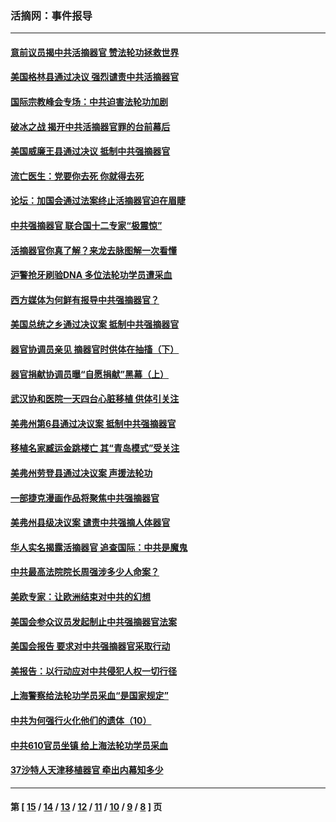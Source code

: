 ### 活摘网：事件报导
---
#### [意前议员揭中共活摘器官 赞法轮功拯救世界](../../pages/nf5877/n13203445.md?09080430) 
#### [美国格林县通过决议 强烈谴责中共活摘器官](../../pages/nf5877/n13119367.md?09080430) 
#### [国际宗教峰会专场：中共迫害法轮功加剧](../../pages/nf5877/n13088279.md?09080430) 
#### [破冰之战 揭开中共活摘器官罪的台前幕后](../../pages/nf5877/n13082457.md?09080430) 
#### [美国威廉王县通过决议 抵制中共强摘器官](../../pages/nf5877/n13056521.md?09080430) 
#### [流亡医生：党要你去死 你就得去死](../../pages/nf5877/n13052835.md?09080430) 
#### [论坛：加国会通过法案终止活摘器官迫在眉睫](../../pages/nf5877/n13029839.md?09080430) 
#### [中共强摘器官 联合国十二专家“极震惊”](../../pages/nf5877/n13024313.md?09080430) 
#### [活摘器官你真了解？来龙去脉图解一次看懂](../../pages/nf5877/n13013820.md?09080430) 
#### [沪警抢牙刷验DNA 多位法轮功学员遭采血](../../pages/nf5877/n12969218.md?09080430) 
#### [西方媒体为何鲜有报导中共强摘器官？](../../pages/nf5877/n12932034.md?09080430) 
#### [美国总统之乡通过决议案 抵制中共强摘器官](../../pages/nf5877/n12908242.md?09080430) 
#### [器官协调员亲见 摘器官时供体在抽搐（下）](../../pages/nf5877/n12898622.md?09080430) 
#### [器官捐献协调员曝“自愿捐献”黑幕（上）](../../pages/nf5877/n12878830.md?09080430) 
#### [武汉协和医院一天四台心脏移植 供体引关注](../../pages/nf5877/n12863175.md?09080430) 
#### [美弗州第6县通过决议案 抵制中共强摘器官](../../pages/nf5877/n12805218.md?09080430) 
#### [移植名家臧运金跳楼亡 其“青岛模式”受关注](../../pages/nf5877/n12803746.md?09080430) 
#### [美弗州劳登县通过决议案 声援法轮功](../../pages/nf5877/n12785715.md?09080430) 
#### [一部捷克漫画作品将聚焦中共强摘器官](../../pages/nf5877/n12785954.md?09080430) 
#### [美弗州县级决议案 谴责中共强摘人体器官](../../pages/nf5877/n12721290.md?09080430) 
#### [华人实名揭露活摘器官 追查国际：中共是魔鬼](../../pages/nf5877/n12691724.md?09080430) 
#### [中共最高法院院长周强涉多少人命案？](../../pages/nf5877/n12678074.md?09080430) 
#### [美欧专家：让欧洲结束对中共的幻想](../../pages/nf5877/n12652921.md?09080430) 
#### [美国会参众议员发起制止中共强摘器官法案](../../pages/nf5877/n12627668.md?09080430) 
#### [美国会报告 要求对中共强摘器官采取行动](../../pages/nf5877/n12448233.md?09080430) 
#### [美报告：以行动应对中共侵犯人权一切行径](../../pages/nf5877/n12443204.md?09080430) 
#### [上海警察给法轮功学员采血“是国家规定”](../../pages/nf5877/n12371027.md?09080430) 
#### [中共为何强行火化他们的遗体（10）](../../pages/nf5877/n12352363.md?09080430) 
#### [中共610官员坐镇 给上海法轮功学员采血](../../pages/nf5877/n12350295.md?09080430) 
#### [37沙特人天津移植器官 牵出内幕知多少](../../pages/nf5877/n12338586.md?09080430) 

---
#### 第 [ [15](./15.md?09080430) / [14](./14.md?09080430) / [13](./13.md?09080430) / [12](./12.md?09080430) / [11](./11.md?09080430) / [10](./10.md?09080430) / [9](./9.md?09080430) / [8](./8.md?09080430) ] 页
